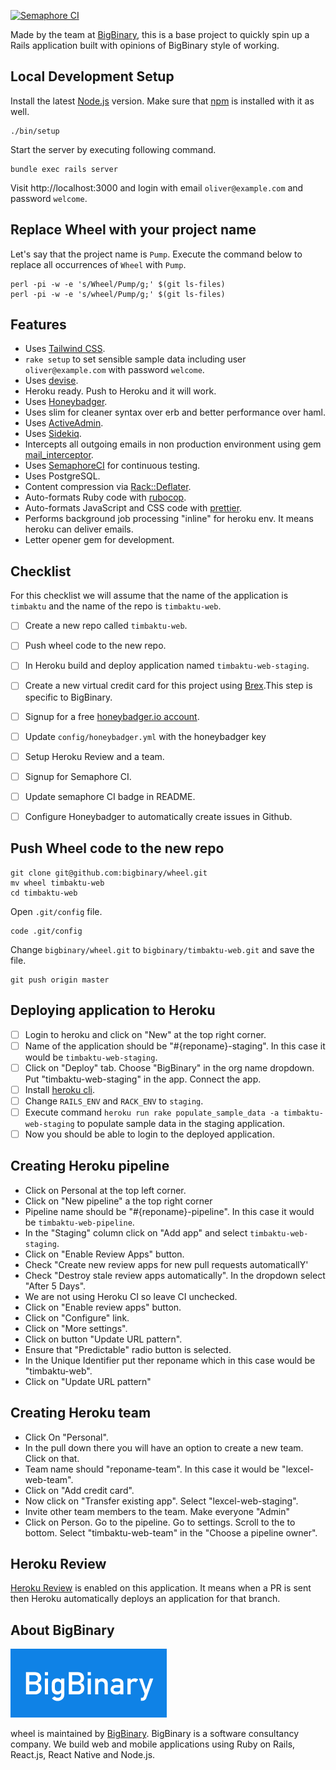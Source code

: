 [![Semaphore CI](https://bigbinary.semaphoreci.com/badges/wheel.svg)](https://bigbinary.semaphoreci.com/projects/wheel)

Made by the team at [BigBinary](https://bigbinary.com), this is a base project to quickly spin up a
Rails application built with opinions of BigBinary style of working.

## Local Development Setup

Install the latest [Node.js](https://nodejs.org) version.
Make sure that [npm](https://www.npmjs.com/) is installed with it as well.

```
./bin/setup
```

Start the server by executing following command.

```
bundle exec rails server
```

Visit http://localhost:3000 and login with email `oliver@example.com` and password `welcome`.

## Replace Wheel with your project name

Let's say that the project name is `Pump`. Execute the command below to
replace all occurrences of `Wheel` with `Pump`.

```
perl -pi -w -e 's/Wheel/Pump/g;' $(git ls-files)
perl -pi -w -e 's/wheel/Pump/g;' $(git ls-files)
```

## Features

* Uses [Tailwind CSS](https://tailwindcss.com).
* `rake setup` to set sensible sample data including user `oliver@example.com` with password `welcome`.
* Uses [devise](https://github.com/plataformatec/devise).
* Heroku ready. Push to Heroku and it will work.
* Uses [Honeybadger](https://www.honeybadger.io/).
* Uses slim for cleaner syntax over erb and better performance over haml.
* Uses [ActiveAdmin](http://activeadmin.info).
* Uses [Sidekiq](https://github.com/mperham/sidekiq).
* Intercepts all outgoing emails in non production environment using gem [mail_interceptor](https://github.com/bigbinary/mail_interceptor).
* Uses [SemaphoreCI](https://semaphoreci.com/) for continuous testing.
* Uses PostgreSQL.
* Content compression via [Rack::Deflater](https://github.com/rack/rack/blob/master/lib/rack/deflater.rb).
* Auto-formats Ruby code with [rubocop](https://github.com/bbatsov/rubocop).
* Auto-formats JavaScript and CSS code with [prettier](https://github.com/prettier/prettier).
* Performs background job processing "inline" for heroku env. It means heroku can deliver emails.
* Letter opener gem for development.


## Checklist

For this checklist we will assume that the name of the application is `timbaktu` and 
the name of the repo is `timbaktu-web`.

- [ ] Create a new repo called `timbaktu-web`.
- [ ] Push wheel code to the new repo.
- [ ] In Heroku build and deploy application named `timbaktu-web-staging`.
- [ ] Create a new virtual credit card for this project using [Brex](https://www.brex.com/).This step is specific to BigBinary.
- [ ] Signup for a free [honeybadger.io account](https://honeybader.io).
- [ ] Update `config/honeybadger.yml` with the honeybadger key
- [ ] Setup Heroku Review and a team.
- [ ] Signup for Semaphore CI.
- [ ] Update semaphore CI badge in README.
- [ ] Configure Honeybadger to automatically create issues in Github.


## Push Wheel code to the new repo

```
git clone git@github.com:bigbinary/wheel.git
mv wheel timbaktu-web
cd timbaktu-web
```
Open `.git/config` file.

```
code .git/config
```

Change `bigbinary/wheel.git` to  `bigbinary/timbaktu-web.git` and save the file.

```
git push origin master
```

## Deploying application to Heroku

- [ ] Login to heroku and click on "New" at the top right corner.
- [ ] Name of the application should be "#{reponame}-staging". In this case it would be `timbaktu-web-staging`.
- [ ] Click on "Deploy" tab. Choose "BigBinary" in the org name dropdown. Put "timbaktu-web-staging" in the app. Connect the app.
- [ ] Install [heroku cli](https://devcenter.heroku.com/articles/heroku-cli).
- [ ] Change `RAILS_ENV` and `RACK_ENV` to `staging`.
- [ ] Execute command `heroku run rake populate_sample_data -a timbaktu-web-staging` to populate sample data in the staging application.
- [ ] Now you should be able to login to the deployed application.

## Creating Heroku pipeline

* Click on Personal at the top left corner.
* Click on "New pipeline" a the top right corner
* Pipeline name should be "#{reponame}-pipeline". In this case it would be `timbaktu-web-pipeline`.
* In the "Staging" column click on "Add app" and select `timbaktu-web-staging`.
* Click on "Enable Review Apps" button.
* Check "Create new review apps for new pull requests automaticallY'
* Check "Destroy stale review apps automatically". In the dropdown select "After 5 Days". 
* We are not using Heroku CI so leave CI unchecked.
* Click on "Enable review apps" button.
* Click on "Configure" link.
* Click on "More settings".
* Click on button "Update URL pattern".
* Ensure that "Predictable" radio button is selected.
* In the Unique Identifier put ther reponame which in this case would be "timbaktu-web".
* Click on "Update URL pattern"

## Creating Heroku team

* Click On "Personal".
* In the pull down there you will have an option to create a new team. Click on that.
* Team name should "reponame-team". In this case it would be "lexcel-web-team".
* Click on "Add credit card".
* Now click on "Transfer existing app". Select "lexcel-web-staging".
* Invite other team members to the team. Make everyone "Admin"
* Click on Person. Go to the pipeline. Go to settings. Scroll to the to bottom. Select "timbaktu-web-team" in the "Choose a pipeline owner".


## Heroku Review

[Heroku Review](https://devcenter.heroku.com/articles/github-integration-review-apps)
is enabled on this application. It means when a PR is sent then Heroku
automatically deploys an application for that branch.


## About BigBinary

![BigBinary](https://raw.githubusercontent.com/bigbinary/bigbinary-assets/press-assets/PNG/logo-light-solid-small.png?raw=true)

wheel is maintained by [BigBinary](https://www.BigBinary.com). BigBinary is a software consultancy company. We build web and mobile applications using Ruby on Rails, React.js, React Native and Node.js.
